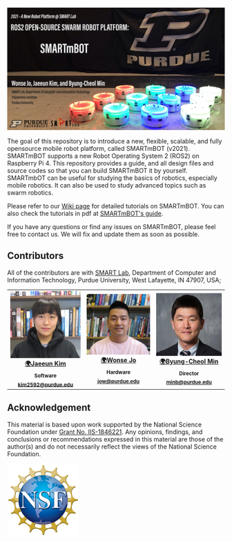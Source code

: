 
![GitHub markdown](https://github.com/SMARTlab-Purdue/SMARTmBOT/blob/main/media/wiki/SMARTmBOT_GitHub.jpg)


The goal of this repository is to introduce a new, flexible, scalable, and fully opensource mobile robot platform, called SMARTmBOT (v2021). SMARTmBOT supports a new Robot Operating System 2 (ROS2) on Raspberry Pi 4. This repository provides a guide, and all design files and source codes so that you can build SMARTmBOT it by yourself. SMARTmbOT can be useful for studying the basics of robotics, especially mobile robotics. It can also be used to study advanced topics such as swarm robotics.

Please refer to our [Wiki page](https://github.com/SMARTlab-Purdue/SMARTmBOT/wiki) for detailed tutorials on SMARTmBOT. You can also check the tutorials in pdf at [SMARTmBOT's guide](https://github.com/SMARTlab-Purdue/SMARTmBOT/blob/main/Documents/SMARTmBOT_Manual.pdf). 

If you have any questions or find any issues on SMARTmBOT, please feel free to contact us. We will fix and update them as soon as possible.

## Contributors
All of the contributors are with [SMART Lab](http://www.smart-laboratory.org/index.html), Department of Computer and Information Technology, Purdue University, West Lafayette, IN 47907, USA;<br />

<table>
  <tr>


<td align="center"><a href="http://www.smart-laboratory.org/group/Jaeeun_Kim.html"><img src="https://github.com/SMARTlab-Purdue/SMARTmBOT/blob/main/media/people/Jaeeun_Kim.jpg" width="200px;" alt=""/><br />
              <sub><b><a href="http://www.smart-laboratory.org/group/Jaeeun_Kim.html" title="personal_website">🌍Jaeeun Kim</b></sub></a><br />
<sub><b>Software</b></sub></a><br />
<sub><b><a href="mailto: kim2592@purdue.edu" title="contact">kim2592@purdue.edu </a></b></sub></a><br />

<td align="center"><a href="http://www.smart-laboratory.org/group/Wonse_Jo.html"><img src="https://github.com/SMARTlab-Purdue/SMARTmBOT/blob/main/media/people/Wonse_Jo.png" width="200px;" alt=""/><br />
          <sub><b><a href="http://www.smart-laboratory.org/group/Wonse_Jo.html" title="personal_website">🌍Wonse Jo</b></sub></a><br />
<sub><b>Hardware</b></sub></a><br />
<sub><b><a href="mailto: jow@purdue.edu" title="contact">jow@purdue.edu</a></b></sub></a><br />
</td>
<td align="center"><a href="http://www.smart-laboratory.org/group/bcm.html"><img src="https://github.com/SMARTlab-Purdue/SMARTmBOT/blob/main/media/people/Byung-Cheol_Min.png" width="200px;" alt=""/><br />
  <sub><b><a href="http://www.smart-laboratory.org/group/bcm.html" title="personal_website">🌍Byung-Cheol Min</b></sub></a><br />
<sub><b>Director</b></sub></a><br />
<sub><b><a href="mailto: minb@purdue.edu" title="contact">minb@purdue.edu</a></b></sub></a><br />

  </tr>

</table>


## Acknowledgement

This material is based upon work supported by the National Science Foundation under [Grant No. IIS-1846221](https://www.nsf.gov/awardsearch/showAward?AWD_ID=1846221&HistoricalAwards=false&_ga=2.259294090.1882798323.1621529444-1742909408.1612301322). Any opinions, findings, and conclusions or recommendations expressed in this material are those of the author(s) and do not necessarily reflect the views of the National Science Foundation.

![NSF_image](https://github.com/SMARTlab-Purdue/SMARTmBOT/blob/main/media/wiki/nsf.jpg)

